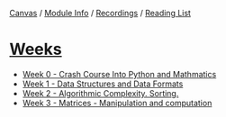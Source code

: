 [Canvas](https://canvas.sussex.ac.uk/courses/31352) /
[Module Info](https://canvas.sussex.ac.uk/courses/31352/pages/module-information) /
[Recordings](https://sussex.cloud.panopto.eu/Panopto/Pages/Sessions/List.aspx?embedded=1&nomobileprompt=true#folderID=%22a545a679-271c-42bb-81ee-b0bd00d58586%22) /
[Reading List](https://sussex.leganto.exlibrisgroup.com/leganto/nui/lists/20811099570002461?auth=SAML)

# [Weeks](https://canvas.sussex.ac.uk/courses/31352/modules)
- [Week 0 - Crash Course Into Python and Mathmatics](https://github.com/LukeBirkett/study-planner/tree/main/969G5_Algorithmic_Data_Science/week_0)
- [Week 1 - Data Structures and Data Formats](https://github.com/LukeBirkett/study-planner/tree/main/969G5_Algorithmic_Data_Science/week_1)
- [Week 2 - Algorithmic Complexity. Sorting.]()
- [Week 3 - Matrices - Manipulation and computation]()
